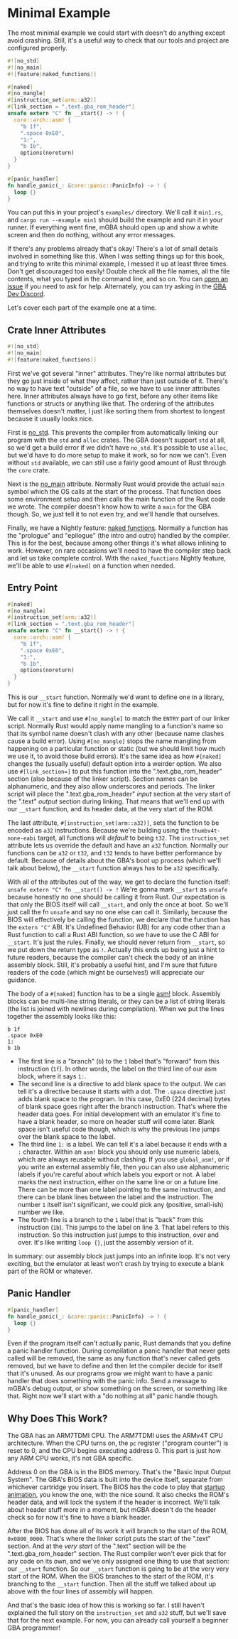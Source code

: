 
# Minimal Example

The most minimal example we could start with doesn't do anything except avoid crashing.
Still, it's a useful way to check that our tools and project are configured properly.

```rust
#![no_std]
#![no_main]
#![feature(naked_functions)]

#[naked]
#[no_mangle]
#[instruction_set(arm::a32)]
#[link_section = ".text.gba_rom_header"]
unsafe extern "C" fn __start() -> ! {
  core::arch::asm! {
    "b 1f",
    ".space 0xE0",
    "1:",
    "b 1b",
    options(noreturn)
  }
}

#[panic_handler]
fn handle_panic(_: &core::panic::PanicInfo) -> ! {
  loop {}
}
```

You can put this in your project's `examples/` directory.
We'll call it `min1.rs`, and `cargo run --example min1` should build the example and run it in your runner.
If everything went fine, mGBA should open up and show a white screen and then do nothing, without any error messages.

If there's any problems already that's okay!
There's a lot of small details involved in something like this.
When I was setting things up for this book, and trying to write this minimal example, I messed it up at least three times.
Don't get discouraged too easily!
Double check all the file names, all the file contents, what you typed in the command line, and so on.
You can [open an issue](https://github.com/Lokathor/gba-from-scratch-rs/issues) if you need to ask for help.
Alternately, you can try asking in the [GBA Dev Discord](https://discord.io/gbadev).

Let's cover each part of the example one at a time.

## Crate Inner Attributes

```rust
#![no_std]
#![no_main]
#![feature(naked_functions)]
```

First we've got several "inner" attributes.
They're like normal attributes but they go just inside of what they affect, rather than just outside of it.
There's no way to have text "outside" of a file, so we have to use inner attributes here.
Inner attributes always have to go first, before any other items like functions or structs or anything like that.
The ordering of the attributes themselves doesn't matter,
I just like sorting them from shortest to longest because it usually looks nice.

First is [no_std](https://doc.rust-lang.org/reference/names/preludes.html#the-no_std-attribute).
This prevents the compiler from automatically linking our program with the `std` and `alloc` crates.
The GBA doesn't support `std` at all, so we'd get a build error if we didn't have `no_std`.
It's possible to use `alloc`, but we'd have to do more setup to make it work, so for now we can't.
Even without `std` available, we can still use a fairly good amount of Rust through the `core` crate.

Next is the [no_main](https://doc.rust-lang.org/reference/crates-and-source-files.html#the-no_main-attribute) attribute.
Normally Rust would provide the actual `main` symbol which the OS calls at the start of the process.
That function does some environment setup and then calls the main function of the Rust code we wrote.
The compiler doesn't know how to write a `main` for the GBA though.
So, we just tell it to not even try, and we'll handle that ourselves.

Finally, we have a Nightly feature: [naked functions](https://github.com/rust-lang/rust/issues/90957).
Normally a function has the "prologue" and "epilogue" (the intro and outro) handled by the compiler.
This is for the best, because among other things it's what allows inlining to work.
However, on rare occasions we'll need to have the compiler step back and let us take complete control.
With the `naked_functions` Nightly feature, we'll be able to use `#[naked]` on a function when needed.

## Entry Point

```rust
#[naked]
#[no_mangle]
#[instruction_set(arm::a32)]
#[link_section = ".text.gba_rom_header"]
unsafe extern "C" fn __start() -> ! {
  core::arch::asm! {
    "b 1f",
    ".space 0xE0",
    "1:",
    "b 1b",
    options(noreturn)
  }
}
```

This is our `__start` function.
Normally we'd want to define one in a library, but for now it's fine to define it right in the example.

We call it `__start` and use `#[no_mangle]` to match the `ENTRY` part of our linker script.
Normally Rust would apply name mangling to a function's name so that its symbol name doesn't clash with any other (because name clashes cause a build error).
Using `#[no_mangle]` stops the name mangling from happening on a particular function or static (but we should limit how much we use it, to avoid those build errors).
It's the same idea as how `#[naked]` changes the (usually useful) default option into a weirder option.
We also use `#[link_section=]` to put this function into the ".text.gba_rom_header" section (also because of the linker script).
Section names can be alphanumeric, and they also allow underscores and periods.
The linker script will place the ".text.gba_rom_header" *input* section at the very start of the ".text" *output* section during linking.
That means that we'll end up with our `__start` function, and its header data, at the very start of the ROM.

The last attribute, `#[instruction_set(arm::a32)]`, sets the function to be encoded as `a32` instructions.
Because we're building using the `thumbv4t-none-eabi` target, all functions will *default* to being `t32`.
The `instruction_set` attribute lets us override the default and have an `a32` function.
Normally our functions can be `a32` or `t32`, and `t32` tends to have better performance by default.
Because of details about the GBA's boot up process (which we'll talk about below), the `__start` function always has to be `a32` specifically.

With all of the attributes out of the way, we get to declare the function itself: `unsafe extern "C" fn __start() -> !`
We're gonna mark `__start` as `unsafe` because honestly no one should be calling it from Rust.
Our expectation is that only the BIOS itself will call `__start`, and only the once at boot.
So we'll just call the fn `unsafe` and say no one else can call it.
Similarly, because the BIOS will effectively be calling the function, we declare that the function has the `extern "C"` ABI.
It's Undefined Behavior (UB) for any code other than a Rust function to call a Rust ABI function, so we have to use the C ABI for `__start`.
It's just the rules.
Finally, we should never return from `__start`, so we put down the return type as `!`.
Actually this ends up being just a hint to future readers, because the compiler can't check the body of an inline assembly block.
Still, it's probably a useful hint, and I'm sure that future readers of the code (which might be ourselves!) will appreciate our guidance.

The body of a `#[naked]` function has to be a single [asm!](https://doc.rust-lang.org/reference/inline-assembly.html) block.
Assembly blocks can be multi-line string literals, or they can be a list of string literals (the list is joined with newlines during compilation).
When we put the lines together the assembly looks like this:

```arm
b 1f
.space 0xE0
1:
b 1b
```

* The first line is a "branch" (`b`) to the `1` label that's "forward" from this instruction (`1f`). In other words, the label on the third line of our asm block, where it says `1:`.
* The second line is a directive to add blank space to the output. We can tell it's a directive because it starts with a dot. The `.space` directive just adds blank space to the program. In this case, 0xE0 (224 decimal) bytes of blank space goes right after the branch instruction. That's where the header data goes. For initial development with an emulator it's fine to have a blank header, so more on header stuff will come later. Blank space isn't useful code though, which is why the previous line jumps over the blank space to the label.
* The third line `1:` is a label. We can tell it's a label because it ends with a `:` character. Within an `asm!` block you should only use numeric labels, which are always reusable without clashing. If you use `global_asm!`, or if you write an external assembly file, then you can also use alphanumeric labels if you're careful about which labels you export or not. A label marks the next instruction, either on the same line or on a future line. There can be more than one label pointing to the same instruction, and there can be blank lines between the label and the instruction. The number `1` itself isn't significant, we could pick any (positive, small-ish) number we like.
* The fourth line is a branch to the `1` label that is "back" from this instruction (`1b`). This jumps to the label on line 3. That label refers to this instruction. So this instruction just jumps to this instruction, over and over. It's like writing `loop {}`, just the assembly version of it.

In summary: our assembly block just jumps into an infinite loop.
It's not very exciting, but the emulator at least won't crash by trying to execute a blank part of the ROM or whatever.

## Panic Handler

```rust
#[panic_handler]
fn handle_panic(_: &core::panic::PanicInfo) -> ! {
  loop {}
}
```

Even if the program itself can't actually panic, Rust demands that you define a panic handler function.
During compilation a panic handler that never gets called will be removed, the same as any function that's never called gets removed, but we have to define and then let the compiler decide for itself that it's unused.
As our programs grow we might want to have a panic handler that does something with the panic info.
Send a message to mGBA's debug output, or show something on the screen, or something like that.
Right now we'll start with a "do nothing at all" panic handle though.

## Why Does This Work?

The GBA has an ARM7TDMI CPU.
The ARM7TDMI uses the ARMv4T CPU architecture.
When the CPU turns on, the `pc` register ("program counter") is reset to 0, and the CPU begins executing address 0.
This part is just how any ARM CPU works, it's not GBA specific.

Address 0 on the GBA is in the BIOS memory.
That's the "Basic Input Output System".
The GBA's BIOS data is built into the device itself, separate from whichever cartridge you insert.
The BIOS has the code to play that [startup animation](https://www.youtube.com/watch?v=6_ZD3FxMcvQ), you know the one, with the nice sound.
It also checks the ROM's header data, and will lock the system if the header is incorrect.
We'll talk about header stuff more in a moment, but mGBA doesn't do the header check so for now it's fine to have a blank header.

After the BIOS has done all of its work it will branch to the start of the ROM, `0x0800_0000`.
That's where the linker script puts the start of the ".text" section.
And at the *very start* of the ".text" section will be the ".text.gba_rom_header" section.
The Rust compiler won't ever pick that for any code on its own, and we've only assigned one thing to use that section: our `__start` function.
So our `__start` function is going to be at the very very start of the ROM.
When the BIOS branches to the start of the ROM, it's branching to the `__start` function.
Then all the stuff we talked about up above with the four lines of assembly will happen.

And that's the basic idea of how this is working so far.
I still haven't explained the full story on the `instruction_set` and `a32` stuff,
but we'll save that for the next example.
For now, you can already call yourself a beginner GBA programmer!
